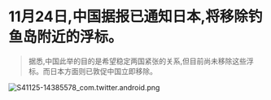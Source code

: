 # 11月24日,中国据报已通知日本,将移除钓鱼岛附近的浮标。
> 据悉,中国此举的目的是希望稳定两国紧张的关系,但目前尚未移除这些浮标。而日本方面则已敦促中国立即移除。

![S41125-14385578_com.twitter.android.png](https://github.com/user-attachments/assets/de457742-5c17-43cb-a9d5-7f84cccf0329)

